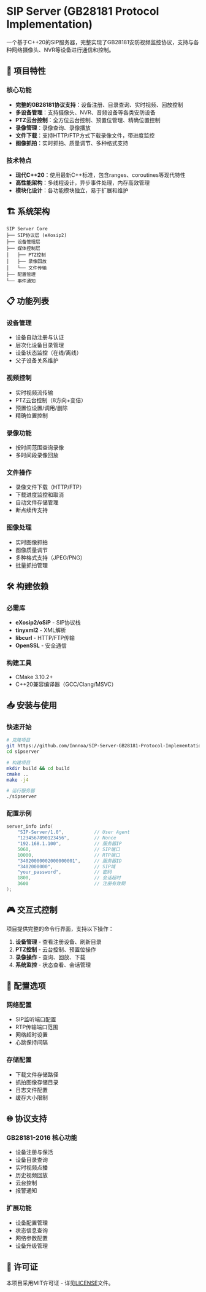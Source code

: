 # SIP Server (GB28181 Protocol Implementation)

一个基于C++20的SIP服务器，完整实现了GB28181安防视频监控协议，支持与各种网络摄像头、NVR等设备进行通信和控制。

## 🌟 项目特性

### 核心功能
- **完整的GB28181协议支持**：设备注册、目录查询、实时视频、回放控制
- **多设备管理**：支持摄像头、NVR、音频设备等各类安防设备
- **PTZ云台控制**：全方位云台控制、预置位管理、精确位置控制
- **录像管理**：录像查询、录像播放
- **文件下载**：支持HTTP/FTP方式下载录像文件，带进度监控
- **图像抓拍**：实时抓拍、质量调节、多种格式支持

### 技术特点
- **现代C++20**：使用最新C++标准，包含ranges、coroutines等现代特性
- **高性能架构**：多线程设计，异步事件处理，内存高效管理
- **模块化设计**：各功能模块独立，易于扩展和维护

## 🏗️ 系统架构

```
SIP Server Core
├── SIP协议层 (eXosip2)
├── 设备管理层
├── 媒体控制层
│   ├── PTZ控制
│   ├── 录像回放
│   └── 文件传输
├── 配置管理
└── 事件通知
```

## 📋 功能列表

### 设备管理
- 设备自动注册与认证
- 层次化设备目录管理
- 设备状态监控（在线/离线）
- 父子设备关系维护

### 视频控制
- 实时视频流传输
- PTZ云台控制（8方向+变倍）
- 预置位设置/调用/删除
- 精确位置控制

### 录像功能
- 按时间范围查询录像
- 多时间段录像回放

### 文件操作
- 录像文件下载（HTTP/FTP）
- 下载进度监控和取消
- 自动文件存储管理
- 断点续传支持

### 图像处理
- 实时图像抓拍
- 图像质量调节
- 多种格式支持（JPEG/PNG）
- 批量抓拍管理

## 🛠️ 构建依赖

### 必需库
- **eXosip2/oSiP** - SIP协议栈
- **tinyxml2** - XML解析
- **libcurl** - HTTP/FTP传输
- **OpenSSL** - 安全通信

### 构建工具
- CMake 3.10.2+
- C++20兼容编译器（GCC/Clang/MSVC）

## 📥 安装与使用

### 快速开始
```bash
# 克隆项目
git https://github.com/Innnoa/SIP-Server-GB28181-Protocol-Implementation.git
cd sipserver

# 构建项目
mkdir build && cd build
cmake ..
make -j4

# 运行服务器
./sipserver
```

### 配置示例
```cpp
server_info info(
    "SIP-Server/1.0",           // User Agent
    "1234567890123456",         // Nonce
    "192.168.1.100",            // 服务器IP
    5060,                       // SIP端口
    10000,                      // RTP端口
    "34020000002000000001",     // 服务器ID
    "3402000000",               // SIP域
    "your_password",            // 密码
    1800,                       // 会话超时
    3600                        // 注册有效期
);
```

## 🎮 交互式控制

项目提供完整的命令行界面，支持以下操作：

1. **设备管理** - 查看注册设备、刷新目录
2. **PTZ控制** - 云台控制、预置位操作
3. **录像操作** - 查询、回放、下载
4. **系统监控** - 状态查看、会话管理

## 🔧 配置选项

### 网络配置
- SIP监听端口配置
- RTP传输端口范围
- 网络超时设置
- 心跳保持间隔

### 存储配置
- 下载文件存储路径
- 抓拍图像存储目录
- 日志文件配置
- 缓存大小限制

## 🌐 协议支持

### GB28181-2016 核心功能
- 设备注册与保活
- 设备目录查询
- 实时视频点播
- 历史视频回放
- 云台控制
- 报警通知

### 扩展功能
- 设备配置管理
- 状态信息查询
- 网络参数配置
- 设备升级管理

## 📄 许可证

本项目采用MIT许可证 - 详见[LICENSE](LICENSE)文件。
